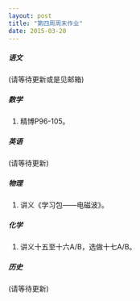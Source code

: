 ```yaml
---
layout: post
title: "第四周周末作业"
date: 2015-03-20
---
```


##### 语文
(请等待更新或是见邮箱) 


##### 数学
1. 精博P96-105。

##### 英语
(请等待更新)

##### 物理
1. 讲义《学习包——电磁波》。

##### 化学
1. 讲义十五至十六A/B，选做十七A/B。

##### 历史
(请等待更新)